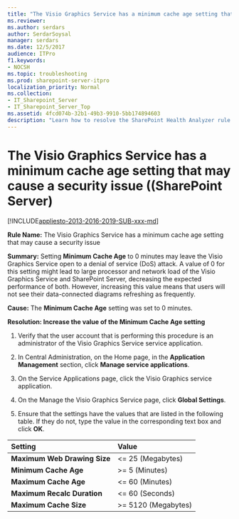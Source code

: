 ```yaml
---
title: "The Visio Graphics Service has a minimum cache age setting that may cause a security issue ((SharePoint Server)"
ms.reviewer: 
ms.author: serdars
author: SerdarSoysal
manager: serdars
ms.date: 12/5/2017
audience: ITPro
f1.keywords:
- NOCSH
ms.topic: troubleshooting
ms.prod: sharepoint-server-itpro
localization_priority: Normal
ms.collection:
- IT_Sharepoint_Server
- IT_Sharepoint_Server_Top
ms.assetid: 4fcd074b-32b1-49b3-9910-5bb174894603
description: "Learn how to resolve the SharePoint Health Analyzer rule: The Visio Graphics Service has a minimum cache age setting that may cause a security issue, for SharePoint Server."
---
```


# The Visio Graphics Service has a minimum cache age setting that may cause a security issue ((SharePoint Server)

[!INCLUDE[appliesto-2013-2016-2019-SUB-xxx-md](../includes/appliesto-2013-2016-2019-SUB-xxx-md.md)]
  
 **Rule Name:** The Visio Graphics Service has a minimum cache age setting that may cause a security issue 
  
 **Summary:** Setting **Minimum Cache Age** to 0 minutes may leave the Visio Graphics Service open to a denial of service (DoS) attack. A value of 0 for this setting might lead to large processor and network load of the Visio Graphics Service and SharePoint Server, decreasing the expected performance of both. However, increasing this value means that users will not see their data-connected diagrams refreshing as frequently. 
  
 **Cause:** The **Minimum Cache Age** setting was set to 0 minutes. 
  
 **Resolution: Increase the value of the Minimum Cache Age setting**
  
1. Verify that the user account that is performing this procedure is an administrator of the Visio Graphics Service service application.
    
2. In Central Administration, on the Home page, in the **Application Management** section, click **Manage service applications**.
    
3. On the Service Applications page, click the Visio Graphics service application.
    
4. On the Manage the Visio Graphics Service page, click **Global Settings**.
    
5. Ensure that the settings have the values that are listed in the following table. If they do not, type the value in the corresponding text box and click **OK**.
    
|**Setting**|**Value**|
|:-----|:-----|
|**Maximum Web Drawing Size** <br/> |\<= 25 (Megabytes)  <br/> |
|**Minimum Cache Age** <br/> |\>= 5 (Minutes)  <br/> |
|**Maximum Cache Age** <br/> |\<= 60 (Minutes)  <br/> |
|**Maximum Recalc Duration** <br/> |\<= 60 (Seconds)  <br/> |
|**Maximum Cache Size** <br/> |\>= 5120 (Megabytes)  <br/> |
   
    


